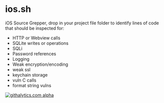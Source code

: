 ios.sh
======

iOS Source Grepper, drop in your project file folder to identify lines of code that should be inspected for:



* HTTP or Webview calls
* SQLite writes or operations
* SQLi
* Password references
* Logging
* Weak encryption/encoding
* weak ssl
* keychain storage
* vuln C calls
* format string vulns



[![githalytics.com alpha](https://cruel-carlota.pagodabox.com/b503da0b4826b46323f3ade9159802f2 "githalytics.com")](http://githalytics.com/jhaddix/ios_sh)
